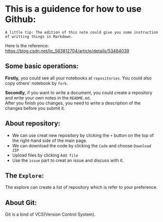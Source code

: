 
This is a guidence for how to use Github: 
===

    A little tip: The edition of this note could give you some instruction of writting things in Markdown.
Here is the reference: https://blog.csdn.net/ljc_563812704/article/details/53464039

## Some basic operations:
**Firstly,** you could see all your notebooks at `repositories`. You could also copy others' notebook by `fork`.

**Secondly,** if you want to write a document, you could create a repository and write your own notes in the `README.md`.<br>
After you finish you changes, you need to write a description of the changes before you submit it.

## About repository:
* We can use creat new repository by clicking the `+` button on the top of the right-hand side of the main page.
* We can download the code by clicking the `Code` and choose `Download ZIP`
* Upload files by clicking `Add file`
* Use the `issue` part to creat an issue and discuss with it. 
  

## The `Explore`:
The explore can create a list of repository which is refer to your preference.

## About Git:
Git is a kind of VCS(Version Control System).
